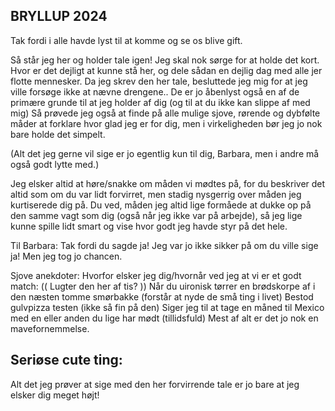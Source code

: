 ## BRYLLUP 2024

Tak fordi i alle havde lyst til at komme og se os blive gift.

Så står jeg her og holder tale igen! Jeg skal nok sørge for at holde det kort.
Hvor er det dejligt at kunne stå her, og dele sådan en dejlig dag med alle jer flotte mennesker.
Da jeg skrev den her tale, besluttede jeg mig for at jeg ville forsøge ikke at nævne drengene.. De er jo åbenlyst også en af de primære grunde til at jeg holder af dig (og til at du ikke kan slippe af med mig)
Så prøvede jeg også at finde på alle mulige sjove, rørende og dybfølte måder at forklare hvor glad jeg er for dig, men i virkeligheden bør jeg jo nok bare holde det simpelt.

(Alt det jeg gerne vil sige er jo egentlig kun til dig, Barbara, men i andre må også godt lytte med.)

Jeg elsker altid at høre/snakke om måden vi mødtes på, for du beskriver det altid som om du var lidt forvirret, men stadig nysgerrig over måden jeg kurtiserede dig på.
Du ved, måden jeg altid lige formåede at dukke op på den samme vagt som dig (også når jeg ikke var på arbejde), så jeg lige kunne spille lidt smart og vise hvor godt jeg havde styr på det hele.


Til Barbara:
Tak fordi du sagde ja! Jeg var jo ikke sikker på om du ville sige ja! Men jeg tog jo chancen.


Sjove anekdoter: Hvorfor elsker jeg dig/hvornår ved jeg at vi er et godt match:
(( Lugter den her af tis? ))
Når du uironisk tørrer en brødskorpe af i den næsten tomme smørbakke (forstår at nyde de små ting i livet)
Bestod gulvpizza testen (ikke så fin på den)
Siger jeg til at tage en måned til Mexico med en eller anden du lige har mødt (tillidsfuld)
Mest af alt er det jo nok en mavefornemmelse.

Seriøse cute ting:
 - 

Alt det jeg prøver at sige med den her forvirrende tale er jo bare at jeg elsker dig meget højt!
